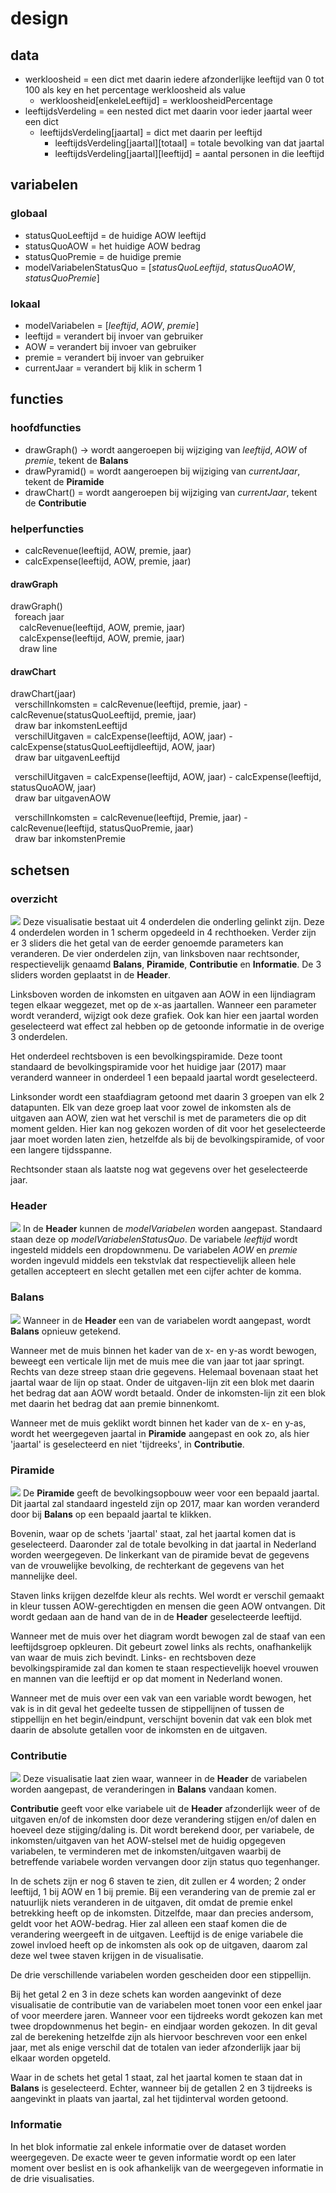# design
## data
- werkloosheid = een dict met daarin iedere afzonderlijke leeftijd van 0 tot 100 als key en het percentage werkloosheid als value
  - werkloosheid[enkeleLeeftijd] = werkloosheidPercentage
- leeftijdsVerdeling = een nested dict met daarin voor ieder jaartal weer een dict
  - leeftijdsVerdeling[jaartal] = dict met daarin per leeftijd
    - leeftijdsVerdeling[jaartal][totaal] = totale bevolking van dat jaartal
    - leeftijdsVerdeling[jaartal][leeftijd] = aantal personen in die leeftijd

## variabelen
### globaal
- statusQuoLeeftijd = de huidige AOW leeftijd
- statusQuoAOW = het huidige AOW bedrag
- statusQuoPremie = de huidige premie
- modelVariabelenStatusQuo = [*statusQuoLeeftijd*, *statusQuoAOW*, *statusQuoPremie*]

### lokaal
- modelVariabelen = [*leeftijd*, *AOW*, *premie*]
- leeftijd = verandert bij invoer van gebruiker
- AOW = verandert bij invoer van gebruiker
- premie = verandert bij invoer van gebruiker
- currentJaar = verandert bij klik in scherm 1

## functies
### hoofdfuncties
- drawGraph() -> wordt aangeroepen bij wijziging van *leeftijd*, *AOW* of *premie*, tekent de **Balans**
- drawPyramid() = wordt aangeroepen bij wijziging van *currentJaar*, tekent de **Piramide**
- drawChart() = wordt aangeroepen bij wijziging van *currentJaar*, tekent de **Contributie**

### helperfuncties
- calcRevenue(leeftijd, AOW, premie, jaar)
- calcExpense(leeftijd, AOW, premie, jaar)

#### drawGraph
drawGraph() <br>
&ensp;foreach jaar <br>
&ensp;&ensp;calcRevenue(leeftijd, AOW, premie, jaar) <br>
&ensp;&ensp;calcExpense(leeftijd, AOW, premie, jaar) <br>
&ensp;&ensp;draw line <br>

#### drawChart
drawChart(jaar) <br>
&ensp;verschilInkomsten = calcRevenue(leeftijd, premie, jaar) - calcRevenue(statusQuoLeeftijd, premie, jaar) <br>
&ensp;draw bar inkomstenLeeftijd <br>
&ensp;verschilUitgaven = calcExpense(leeftijd, AOW, jaar) - calcExpense(statusQuoLeeftijdleeftijd, AOW, jaar) <br>
&ensp;draw bar uitgavenLeeftijd <br>

&ensp;verschilUitgaven = calcExpense(leeftijd, AOW, jaar) - calcExpense(leeftijd, statusQuoAOW, jaar) <br>
&ensp;draw bar uitgavenAOW <br>

&ensp;verschilInkomsten = calcRevenue(leeftijd, Premie, jaar) - calcRevenue(leeftijd, statusQuoPremie, jaar) <br>
&ensp;draw bar inkomstenPremie <br>

## schetsen
### overzicht
![](doc/schets.jpeg)
Deze visualisatie bestaat uit 4 onderdelen die onderling gelinkt zijn. Deze 4 onderdelen worden in 1 scherm opgedeeld in 4 rechthoeken. Verder zijn er 3 sliders die het getal van de eerder genoemde parameters kan veranderen. De vier onderdelen zijn, van linksboven naar rechtsonder, respectievelijk genaamd **Balans**, **Piramide**, **Contributie** en **Informatie**. De 3 sliders worden geplaatst in de **Header**.

Linksboven worden de inkomsten en uitgaven aan AOW in een lijndiagram tegen elkaar weggezet, met op de x-as jaartallen. Wanneer een parameter wordt veranderd, wijzigt ook deze grafiek. Ook kan hier een jaartal worden geselecteerd wat effect zal hebben op de getoonde informatie in de overige 3 onderdelen.

Het onderdeel rechtsboven is een bevolkingspiramide. Deze toont standaard de bevolkingspiramide voor het huidige jaar (2017) maar veranderd wanneer in onderdeel 1 een bepaald jaartal wordt geselecteerd.

Linksonder wordt een staafdiagram getoond met daarin 3 groepen van elk 2 datapunten. Elk van deze groep laat voor zowel de inkomsten als de uitgaven aan AOW, zien wat het verschil is met de parameters die op dit moment gelden. Hier kan nog gekozen worden of dit voor het geselecteerde jaar moet worden laten zien, hetzelfde als bij de bevolkingspiramide, of voor een langere tijdsspanne.

Rechtsonder staan als laatste nog wat gegevens over het geselecteerde jaar.

### Header
![](doc/header.jpeg)
In de **Header** kunnen de *modelVariabelen* worden aangepast. Standaard staan deze op *modelVariabelenStatusQuo*. De variabele *leeftijd* wordt ingesteld middels een dropdownmenu. De variabelen *AOW* en *premie* worden ingevuld middels een tekstvlak dat respectievelijk alleen hele getallen accepteert en slecht getallen met een cijfer achter de komma.

### Balans
![](doc/balans.jpeg)
Wanneer in de **Header** een van de variabelen wordt aangepast, wordt **Balans** opnieuw getekend.

Wanneer met de muis binnen het kader van de x- en y-as wordt bewogen, beweegt een verticale lijn met de muis mee die van jaar tot jaar springt. Rechts van deze streep staan drie gegevens. Helemaal bovenaan staat het jaartal waar de lijn op staat. Onder de uitgaven-lijn zit een blok met daarin het bedrag dat aan AOW wordt betaald. Onder de inkomsten-lijn zit een blok met daarin het bedrag dat aan premie binnenkomt.

Wanneer met de muis geklikt wordt binnen het kader van de x- en y-as, wordt het weergegeven jaartal in **Piramide** aangepast en ook zo, als hier 'jaartal' is geselecteerd en niet 'tijdreeks', in **Contributie**.

### Piramide
![](doc/piramide.jpeg)
De **Piramide** geeft de bevolkingsopbouw weer voor een bepaald jaartal. Dit jaartal zal standaard ingesteld zijn op 2017, maar kan worden veranderd door bij **Balans** op een bepaald jaartal te klikken.

Bovenin, waar op de schets 'jaartal' staat, zal het jaartal komen dat is geselecteerd. Daaronder zal de totale bevolking in dat jaartal in Nederland worden weergegeven. De linkerkant van de piramide bevat de gegevens van de vrouwelijke bevolking, de rechterkant de gegevens van het mannelijke deel.

Staven links krijgen dezelfde kleur als rechts. Wel wordt er verschil gemaakt in kleur tussen AOW-gerechtigden en mensen die geen AOW ontvangen. Dit wordt gedaan aan de hand van de in de **Header** geselecteerde leeftijd.

Wanneer met de muis over het diagram wordt bewogen zal de staaf van een leeftijdsgroep opkleuren. Dit gebeurt zowel links als rechts, onafhankelijk van waar de muis zich bevindt. Links- en rechtsboven deze bevolkingspiramide zal dan komen te staan respectievelijk hoevel vrouwen en mannen van die leeftijd er op dat moment in Nederland wonen.

Wanneer met de muis over een vak van een variable wordt bewogen, het vak is in dit geval het gedeelte tussen de stippellijnen of tussen de stippellijn en het begin/eindpunt, verschijnt bovenin dat vak een blok met daarin de absolute getallen voor de inkomsten en de uitgaven.

### Contributie
![](doc/contributie.jpeg)
Deze visualisatie laat zien waar, wanneer in de **Header** de variabelen worden aangepast, de veranderingen in **Balans** vandaan komen.

**Contributie** geeft voor elke variabele uit de **Header** afzonderlijk weer of de uitgaven en/of de inkomsten door deze verandering stijgen en/of dalen en hoeveel deze stijging/daling is. Dit wordt berekend door, per variabele, de inkomsten/uitgaven van het AOW-stelsel met de huidig opgegeven variabelen, te verminderen met de inkomsten/uitgaven waarbij de betreffende variabele worden vervangen door zijn status quo tegenhanger.

In de schets zijn er nog 6 staven te zien, dit zullen er 4 worden; 2 onder leeftijd, 1 bij AOW en 1 bij premie. Bij een verandering van de premie zal er natuurlijk niets veranderen in de uitgaven, dit omdat de premie enkel betrekking heeft op de inkomsten. Ditzelfde, maar dan precies andersom, geldt voor het AOW-bedrag. Hier zal alleen een staaf komen die de verandering weergeeft in de uitgaven. Leeftijd is de enige variabele die zowel invloed heeft op de inkomsten als ook op de uitgaven, daarom zal deze wel twee staven krijgen in de visualisatie.

De drie verschillende variabelen worden gescheiden door een stippellijn.

Bij het getal 2 en 3 in deze schets kan worden aangevinkt of deze visualisatie de contributie van de variabelen moet tonen voor een enkel jaar of voor meerdere jaren. Wanneer voor een tijdreeks wordt gekozen kan met twee dropdownmenus het begin- en eindjaar worden gekozen. In dit geval zal de berekening hetzelfde zijn als hiervoor beschreven voor een enkel jaar, met als enige verschil dat de totalen van ieder afzonderlijk jaar bij elkaar worden opgeteld.

Waar in de schets het getal 1 staat, zal het jaartal komen te staan dat in **Balans** is geselecteerd. Echter, wanneer bij de getallen 2 en 3 tijdreeks is aangevinkt in plaats van jaartal, zal het tijdinterval worden getoond.

### Informatie
In het blok informatie zal enkele informatie over de dataset worden weergegeven. De exacte weer te geven informatie wordt op een later moment over beslist en is ook afhankelijk van de weergegeven informatie in de drie visualisaties.
